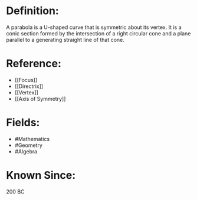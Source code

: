 

# Definition:
A parabola is a U-shaped curve that is symmetric about its vertex. It is a conic section formed by the intersection of a right circular cone and a plane parallel to a generating straight line of that cone.

# Reference:
- [[Focus]]
- [[Directrix]]
- [[Vertex]]
- [[Axis of Symmetry]]

# Fields: 
- #Mathematics
- #Geometry
- #Algebra

# Known Since:
200 BC

